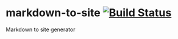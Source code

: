 # markdown-to-site [![Build Status](https://travis-ci.org/rahulkadukar/markdown-to-site.svg?branch=master)](https://travis-ci.org/rahulkadukar/markdown-to-site)

Markdown to site generator


